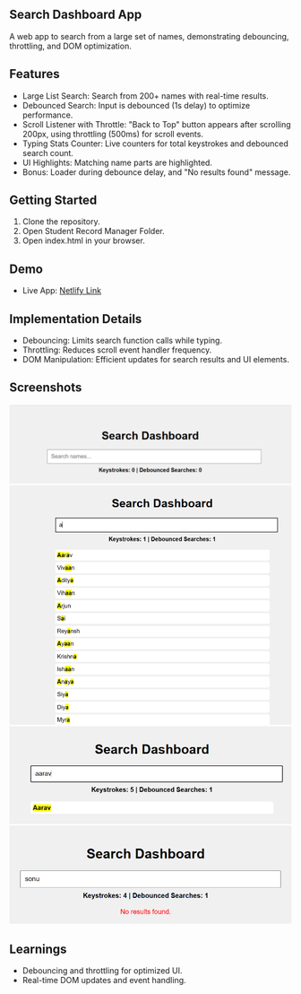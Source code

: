 ## Search Dashboard App

A web app to search from a large set of names, demonstrating debouncing, throttling, and DOM optimization.

## Features

- Large List Search: Search from 200+ names with real-time results.
- Debounced Search: Input is debounced (1s delay) to optimize performance.
- Scroll Listener with Throttle: "Back to Top" button appears after scrolling 200px, using throttling (500ms) for scroll events.
- Typing Stats Counter: Live counters for total keystrokes and debounced search count.
- UI Highlights: Matching name parts are highlighted.
- Bonus: Loader during debounce delay, and "No results found" message.

## Getting Started

1. Clone the repository.
2. Open Student Record Manager Folder.
3. Open index.html in your browser.

## Demo

- Live App: [Netlify Link](https://search-dashboard-project.netlify.app/)

## Implementation Details

- Debouncing: Limits search function calls while typing.
- Throttling: Reduces scroll event handler frequency.
- DOM Manipulation: Efficient updates for search results and UI elements.

## Screenshots

![alt text](screenshot1.png)
![alt text](screenshot2.png)
![alt text](screenshot3.png)
![alt text](screenshot4.png)


## Learnings

- Debouncing and throttling for optimized UI.
- Real-time DOM updates and event handling.